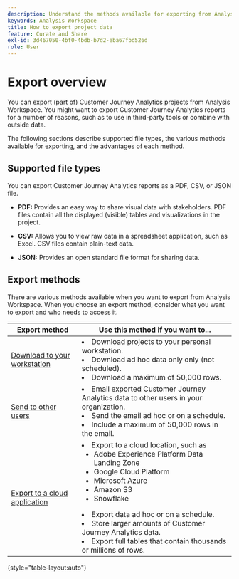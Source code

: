 ```yaml
---
description: Understand the methods available for exporting from Analysis Workspace.
keywords: Analysis Workspace
title: How to export project data
feature: Curate and Share
exl-id: 3d467050-4bf0-4bdb-b7d2-eba67fbd526d
role: User
---
```

# Export overview

You can export (part of) Customer Journey Analytics projects from Analysis Workspace. You might want to export Customer Journey Analytics reports for a number of reasons, such as to use in third-party tools or combine with outside data.

The following sections describe supported file types, the various methods available for exporting, and the advantages of each method. 

## Supported file types

You can export Customer Journey Analytics reports as a PDF, CSV, or JSON file. 

* **PDF:** Provides an easy way to share visual data with stakeholders. PDF files contain all the displayed (visible) tables and visualizations in the project.

* **CSV:** Allows you to view raw data in a spreadsheet application, such as Excel. CSV files contain plain-text data.

* **JSON:** Provides an open standard file format for sharing data.

## Export methods

There are various methods available when you want to export from Analysis Workspace. When you choose an export method, consider what you want to export and who needs to access it. 

|Export method | Use this method if you want to... | 
|---------|----------|
| [Download to your workstation](/help/analysis-workspace/export/download-send.md) | <li>Download projects to your personal workstation.</li><li>Download ad hoc data only only (not scheduled).</li> <li>Download a maximum of 50,000 rows.</li> <!--true? Are there 2 different options to download to your workstation?--> <!-- is this emailing it? -->| 
| [Send to other users](/help/analysis-workspace/curate-share/t-schedule-report.md) | <li>Email exported Customer Journey Analytics data to other users in your organization.</li><li>Send the email ad hoc or on a schedule.</li> <li>Include a maximum of 50,000 rows in the email.</li> <!--true?--> | 
| [Export to a cloud application](/help/analysis-workspace/export/export-cloud.md) | <li>Export to a cloud location, such as <ul><li>Adobe Experience Platform Data Landing Zone</li><li>Google Cloud Platform</li><li>Microsoft Azure</li><li>Amazon S3</li><li>Snowflake</li></ul></li><li>Export data ad hoc or on a schedule.</li><li>Store larger amounts of Customer Journey Analytics data.</li><li>Export full tables that contain thousands or millions of rows.<!-- What other things? Wiki talks about things that aren't even possible in Data Warehouse. What are they? --> </li>  |

{style="table-layout:auto"}
